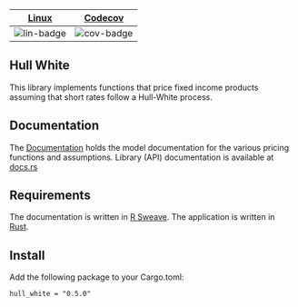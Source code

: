 | [Linux][lin-link] |  [Codecov][cov-link]  |
| :---------------: | :-------------------: |
| ![lin-badge]      | ![cov-badge]          |

[lin-badge]: https://travis-ci.org/phillyfan1138/hull_white_rust.svg?branch=master "Travis build status"
[lin-link]:  https://travis-ci.org/phillyfan1138/hull_white_rust "Travis build status"
[cov-badge]: https://codecov.io/gh/phillyfan1138/hull_white_rust/branch/master/graph/badge.svg
[cov-link]:  https://codecov.io/gh/phillyfan1138/hull_white_rust

## Hull White 

This library implements functions that price fixed income products assuming that short rates follow a Hull-White process.

## Documentation

The [Documentation](./documentation) holds the model documentation for the various pricing functions and assumptions.  Library (API) documentation is available at [docs.rs](https://docs.rs/hull_white/0.3.3/hull_white/)

## Requirements

The documentation is written in [R Sweave](https://www.r-bloggers.com/getting-started-with-sweave-r-latex-eclipse-statet-texlipse/).  The application is written in [Rust](https://www.rust-lang.org/en-US/). 

## Install

Add the following package to your Cargo.toml:

`hull_white = "0.5.0"`

